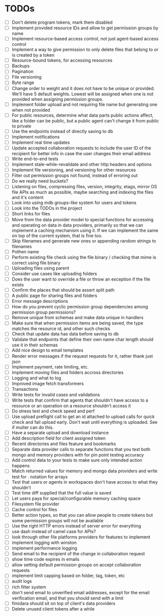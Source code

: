 # TODOs

- [ ] Don't delete program tokens, mark them disabled
- [ ] Implement provided resource IDs and allow to get permission groups by name
- [ ] Implement resource-based access control, not just agent-based access control
- [ ] Implement a way to give permission to only delete files that belong to or is created by a token
- [ ] Resource-bound tokens, for accessing resources
- [ ] Backups
- [ ] Pagination
- [ ] File versioning
- [ ] Byte range
- [ ] Change order to weight and it does not have to be unique or provided. We'll have 5 default weights. Lowest will be assigned when one is not provided when assigning permission groups.
- [ ] Implement folder upload and not requiring file name but generating one when not provided
- [ ] For public resources, determine what data parts public actions affect, like a folder can be public, but a public agent can't change it from public to private
- [ ] Use the endpoints instead of directly saving to db
- [ ] Implement notifications
- [ ] Implement real time updates
- [ ] Update accepted collaboration requests to include the user ID of the recipient for better info in case the user changes their email address
- [ ] Write end-to-end tests
- [ ] Implement stale-while-revalidate and other http headers and options
- [ ] Implement file versioning, and versioning for other resources
- [ ] Filter out permission groups not found, instead of erroring out
- [ ] Do we really need buckets?
- [ ] Listening on files, compressing files, version, integrity, etags,
      mirror OS file APIs as much as possible, maybe searching and indexing the files and it's content
- [ ] Look into using mdb groups-like system for users and tokens
- [ ] Look into the TODOs in the project
- [ ] Short links for files
- [ ] Move from the data provider model to special functions for accessing and operating on data in data providers, primarily so that we can implement a caching mechanism using it. If we can implement the same on top of the current system, that is fine too.
- [ ] Skip filenames and generate new ones or appending random strings to filenames
- [ ] Pothen name
- [ ] Perform existing file check using the file binary / checking that mime is correct using file binary
- [ ] Uploading files using parent
- [ ] Consider use cases like uploading folders
- [ ] Does the user want to override a file or throw an exception if the file exists
- [ ] Confirm the places that should be assert split path
- [ ] A public page for sharing files and folders
- [ ] Error message descriptions
- [ ] How do you prevent cyclic permission group dependencies among permission group permissions?
- [ ] Remove unique from schemas and make data unique in handlers
- [ ] Make sure that when permission items are being saved, the type matches the resource id,
      and other such checks
- [ ] Check that update data has data before saving to db
- [ ] Validate that endpoints that define their own name char length should use it in their schemas
- [ ] Add nice design to email templates
- [ ] Render error messages if the request requests for it, rather thank just json
- [ ] Implement payment, rate limiting, etc.
- [ ] Implement moving files and folders accross directories
- [ ] Logging and what to log
- [ ] Improved image fetch transformers
- [ ] Transactions
- [ ] Write tests for invalid cases and validations
- [ ] Write tests that confirm that agents that shouldn't have access to a resource or
      an operation on a resource shouldn't access it
- [ ] Do stress test and check speed and perf
- [ ] Use upload preflight call to get an id attached to upload calls for quick check and
      fail upload early. Don't wait until everything is uploaded. See if multer can do this.
- [ ] Have a separate upload and download instance
- [ ] Add description field for client assigned token
- [ ] Recent directories and files feature and bookmarks
- [ ] Separate data provider calls to separate functions that you test both mongo and memory
      providers with for pin point testing accuracy
- [ ] Add control data to your tests to make sure only intended action happens
- [ ] Match returned values for memory and mongo data providers and
      write test for . notation for arrays
- [ ] Test that users or agents in workspaces don't have access to
      what they shouldn't
- [ ] Test time diff supplied that the full value is saved
- [ ] Let users paya for special/configurable memory caching space
- [ ] Filesystem file provider
- [ ] Cache control for files
- [ ] Better action types, so that you can allow people to create tokens but some permission groups will not be available
- [ ] Use the right HTTP errors instead of server error for everything
- [ ] use dash instead of camel case for APIs?
- [ ] look through other file platforms providers for features to implement
- [ ] implement logging with winston
- [ ] implement performance logging
- [ ] Send email to the recipient of the change in collaboration request
- [ ] show time code expires in emails
- [ ] allow setting default permission groups on accept collaboration requests
- [ ] implement limit capping based on folder, tag, token, etc
- [ ] audit logs
- [ ] rich filter system
- [ ] don't send email to unverified email addresses, except for the email verification email, and that you should send with a limit
- [ ] fimidara should sit on top of client's data providers
- [ ] Delete unused client tokens after a while
